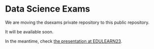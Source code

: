 # Data Science Exams

We are moving the dsexams private repository to this public repository.

It will be available soon.

In the meantime, check [the presentation at EDULEARN23](https://www.lcano.com/p/edulearn23/#/title-slide).
